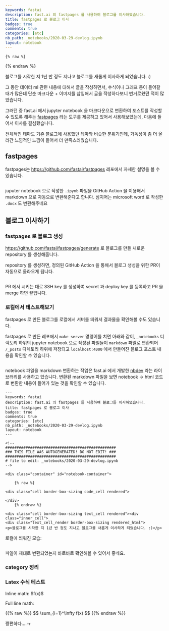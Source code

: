```yaml
---
keywords: fastai
description: fast.ai 의 fastpages 를 사용하여 블로그를 이사하였습니다.
title: fastpages 로 블로그 이사
badges: true
comments: true
categories: [etc]
nb_path: _notebooks/2020-03-29-devlog.ipynb
layout: notebook
---
```


<!--
#################################################
### THIS FILE WAS AUTOGENERATED! DO NOT EDIT! ###
#################################################
# file to edit: _notebooks/2020-03-29-devlog.ipynb
-->

<div class="container" id="notebook-container">
        
    {% raw %}
    
<div class="cell border-box-sizing code_cell rendered">

</div>
    {% endraw %}

<div class="cell border-box-sizing text_cell rendered"><div class="inner_cell">
<div class="text_cell_render border-box-sizing rendered_html">
<p>블로그를 시작한 지 1년 반 정도 지나고 블로그를 새롭게 이사하게 되었습니다. :)</p>
<p>그 동안 데이터 ml 관련 내용에 대해서 글을 작성하면서, 수식이나 그래프 등이 들어갈 때가 많은데 단순 마크다운 + 이미지를 삽입해서 글을 작성하다보니 번거로웠던 적이 많았습니다.</p>
<p>그러던 중 fast.ai 에서 jupyter notebook 을 마크다운으로 변환하여 포스트를 작성할 수 있도록 해주는 <a href="https://github.com/fastai/fastpages">fastpages</a> 라는 도구를 제공하고 있어서 사용해보았는데, 마음에 들어서 이사를 결심했습니다.</p>
<p>전체적인 테마도 기존 블로그에 사용했던 테마와 비슷한 분위기인데, 가독성이 좀 더 올라간 느낌적인 느낌이 들어서 더 만족스러웠습니다.</p>

</div>
</div>
</div>
<div class="cell border-box-sizing text_cell rendered"><div class="inner_cell">
<div class="text_cell_render border-box-sizing rendered_html">
<h2 id="fastpages">fastpages<a class="anchor-link" href="#fastpages"> </a></h2><p>fastpages는 <a href="https://github.com/fastai/fastpages">https://github.com/fastai/fastpages</a> 레포에서 자세한 설명을 볼 수 있습니다.</p>
<p><img src="https://user-images.githubusercontent.com/16538186/77847215-4020b400-71f6-11ea-83f8-7ba36d731c28.png" alt=""></p>
<p>juputer notebook 으로 작성한 <code>.ipynb</code> 파일을 GitHub Action 을 이용해서 markdown 으로 자동으로 변환해준다고 합니다. 심지어는 microsoft word 로 작성한 <code>.docx</code> 도 변환해주네요</p>

</div>
</div>
</div>
<div class="cell border-box-sizing text_cell rendered"><div class="inner_cell">
<div class="text_cell_render border-box-sizing rendered_html">
<h2 id="&#48660;&#47196;&#44536;-&#51060;&#49324;&#54616;&#44592;">&#48660;&#47196;&#44536; &#51060;&#49324;&#54616;&#44592;<a class="anchor-link" href="#&#48660;&#47196;&#44536;-&#51060;&#49324;&#54616;&#44592;"> </a></h2><h3 id="fastpages-&#47196;-&#48660;&#47196;&#44536;-&#49373;&#49457;">fastpages &#47196; &#48660;&#47196;&#44536; &#49373;&#49457;<a class="anchor-link" href="#fastpages-&#47196;-&#48660;&#47196;&#44536;-&#49373;&#49457;"> </a></h3><p><a href="https://github.com/fastai/fastpages/generate">https://github.com/fastai/fastpages/generate</a> 로 블로그를 만들 새로운 repository 를 생성해줍니다.</p>
<p>repository 를 생성하면, 정의된 GitHub Action 을 통해서 블로그 생성을 위한 PR이 자동으로 올라오게 됩니다.</p>
<p><img src="https://user-images.githubusercontent.com/16538186/77847312-351a5380-71f7-11ea-8424-225552278408.png" alt=""></p>
<p>PR 에서 시키는 대로 SSH key 를 생성하여 secret 과 deploy key 를 등록하고 PR 을 merge 하면 끝입니다.</p>
<h3 id="&#47196;&#52972;&#50640;&#49436;-&#53580;&#49828;&#53944;&#54644;&#48372;&#44592;">&#47196;&#52972;&#50640;&#49436; &#53580;&#49828;&#53944;&#54644;&#48372;&#44592;<a class="anchor-link" href="#&#47196;&#52972;&#50640;&#49436;-&#53580;&#49828;&#53944;&#54644;&#48372;&#44592;"> </a></h3><p>fastpages 로 만든 블로그를 로컬에서 서버를 띄워서 결과물을 확인해볼 수도 있습니다.</p>
<p>fastpages 로 만든 레포에서 <code>make server</code> 명령어를 치면 아래와 같이, <code>_notebooks</code> 디렉토리 하위의 jupyter notebook 으로 작성된 파일들이 <code>markdown</code> 파일로 변환되어 <code>/_posts</code> 디렉토리 하위에 저장되고 <code>localhost:4000</code> 에서 만들어진 블로그 포스트 내용을 확인할 수 있습니다.</p>
<p><img src="https://user-images.githubusercontent.com/16538186/77847475-3e57f000-71f8-11ea-8791-7566ff28ad46.png" alt=""></p>
<p>notebook 파일을 markdown 변환하는 작업은 fast.ai 에서 개발한 <a href="https://github.com/fastai/nbdev">nbdev</a> 라는 라이브러리를 사용하고 있습니다. 변환된 markdown 파일을 보면 notebook -&gt; html 코드로 변환한 내용이 들어가 있는 것을 확인할 수 있습니다.</p>

<pre><code>---
keywords: fastai
description: fast.ai 의 fastpages 를 사용하여 블로그를 이사하였습니다.
title: fastpages 로 블로그 이사
badges: true
comments: true
categories: [etc]
nb_path: _notebooks/2020-03-29-devlog.ipynb
layout: notebook
---

&lt;!--
#################################################
### THIS FILE WAS AUTOGENERATED! DO NOT EDIT! ###
#################################################
# file to edit: _notebooks/2020-03-29-devlog.ipynb
--&gt;

&lt;div class="container" id="notebook-container"&gt;

    {% raw %}

&lt;div class="cell border-box-sizing code_cell rendered"&gt;

&lt;/div&gt;
    {% endraw %}

&lt;div class="cell border-box-sizing text_cell rendered"&gt;&lt;div class="inner_cell"&gt;
&lt;div class="text_cell_render border-box-sizing rendered_html"&gt;
&lt;p&gt;블로그를 시작한 지 1년 반 정도 지나고 블로그를 새롭게 이사하게 되었습니다. :)&lt;/p&gt;</code></pre>
<p>로컬에 띄워진 모습:</p>
<p><img src="https://user-images.githubusercontent.com/16538186/77847831-e79fe580-71fa-11ea-9600-df42c85fced5.png" alt=""></p>
<p>파일이 제대로 변환되었는지 바로바로 확인해볼 수 있어서 좋네요.</p>
<h3 id="category-&#51221;&#47532;">category &#51221;&#47532;<a class="anchor-link" href="#category-&#51221;&#47532;"> </a></h3>
</div>
</div>
</div>
<div class="cell border-box-sizing text_cell rendered"><div class="inner_cell">
<div class="text_cell_render border-box-sizing rendered_html">
<h3 id="Latex-&#49688;&#49885;-&#53580;&#49828;&#53944;">Latex &#49688;&#49885; &#53580;&#49828;&#53944;<a class="anchor-link" href="#Latex-&#49688;&#49885;-&#53580;&#49828;&#53944;"> </a></h3><p>Inline math: $f(x)$</p>
<p>Full line math:</p>
<p>{{% raw %}}
$$ \sum_{i=1}^\infty f(x) $$
{{% endraw %}}</p>
<p>짱편하다....ㅠ</p>

</div>
</div>
</div>
</div>
 

